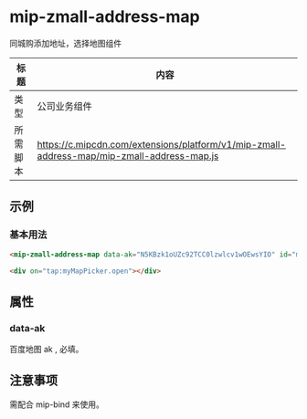 # mip-zmall-address-map

同城购添加地址，选择地图组件

标题|内容
----|----
类型| 公司业务组件
所需脚本|https://c.mipcdn.com/extensions/platform/v1/mip-zmall-address-map/mip-zmall-address-map.js

## 示例

### 基本用法

```html
<mip-zmall-address-map data-ak="N5KBzk1oUZc92TCC0lzwlcv1wOEwsYIO" id="myMapPicker"></mip-zmall-address-map>
```

```html
<div on="tap:myMapPicker.open"></div>
```

## 属性

### data-ak

百度地图 ak , 必填。

## 注意事项

需配合 mip-bind 来使用。
